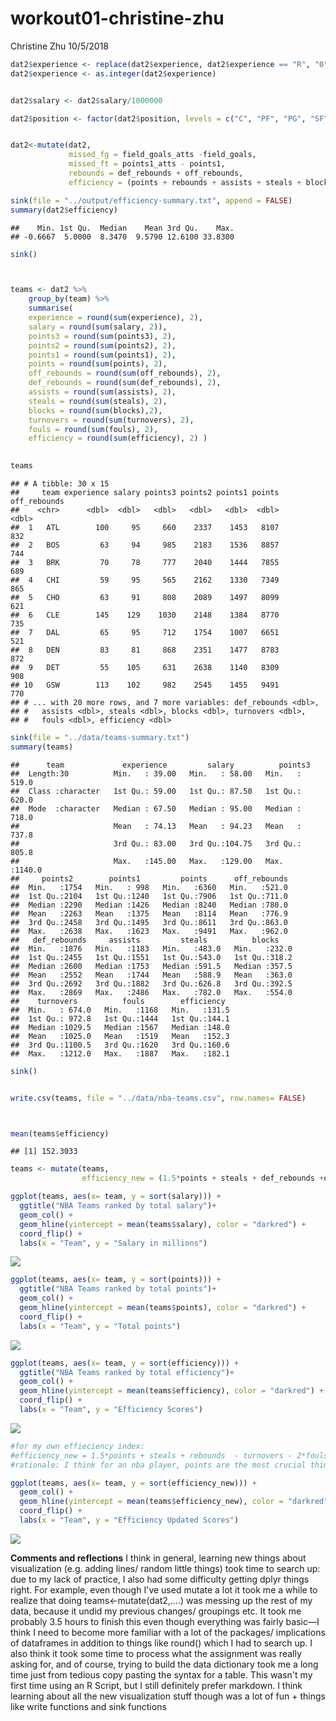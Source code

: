 workout01-christine-zhu
================
Christine Zhu
10/5/2018

``` r
dat2$experience <- replace(dat2$experience, dat2$experience == "R", "0")
dat2$experience <- as.integer(dat2$experience)


dat2$salary <- dat2$salary/1000000

dat2$position <- factor(dat2$position, levels = c("C", "PF", "PG", "SF", "SG"), labels = c("center", "power_fd", "point_guard", "small_forward", "shoot_guard"))


dat2<-mutate(dat2,
             missed_fg = field_goals_atts -field_goals,
             missed_ft = points1_atts - points1,
             rebounds = def_rebounds + off_rebounds,
             efficiency = (points + rebounds + assists + steals + blocks - missed_fg - missed_ft - turnovers)/games)

sink(file = "../output/efficiency-summary.txt", append = FALSE)
summary(dat2$efficiency)
```

    ##    Min. 1st Qu.  Median    Mean 3rd Qu.    Max. 
    ## -0.6667  5.0000  8.3470  9.5790 12.6100 33.8300

``` r
sink()



teams <- dat2 %>%
    group_by(team) %>% 
    summarise(
    experience = round(sum(experience), 2),
    salary = round(sum(salary, 2)),
    points3 = round(sum(points3), 2),
    points2 = round(sum(points2), 2),
    points1 = round(sum(points1), 2),
    points = round(sum(points), 2),
    off_rebounds = round(sum(off_rebounds), 2),
    def_rebounds = round(sum(def_rebounds), 2),
    assists = round(sum(assists), 2),
    steals = round(sum(steals), 2),
    blocks = round(sum(blocks),2),
    turnovers = round(sum(turnovers), 2),
    fouls = round(sum(fouls), 2),
    efficiency = round(sum(efficiency), 2) )

    
teams
```

    ## # A tibble: 30 x 15
    ##     team experience salary points3 points2 points1 points off_rebounds
    ##    <chr>      <dbl>  <dbl>   <dbl>   <dbl>   <dbl>  <dbl>        <dbl>
    ##  1   ATL        100     95     660    2337    1453   8107          832
    ##  2   BOS         63     94     985    2183    1536   8857          744
    ##  3   BRK         70     78     777    2040    1444   7855          689
    ##  4   CHI         59     95     565    2162    1330   7349          865
    ##  5   CHO         63     91     808    2089    1497   8099          621
    ##  6   CLE        145    129    1030    2148    1384   8770          735
    ##  7   DAL         65     95     712    1754    1007   6651          521
    ##  8   DEN         83     81     868    2351    1477   8783          872
    ##  9   DET         55    105     631    2638    1140   8309          908
    ## 10   GSW        113    102     982    2545    1455   9491          770
    ## # ... with 20 more rows, and 7 more variables: def_rebounds <dbl>,
    ## #   assists <dbl>, steals <dbl>, blocks <dbl>, turnovers <dbl>,
    ## #   fouls <dbl>, efficiency <dbl>

``` r
sink(file = "../data/teams-summary.txt")
summary(teams)
```

    ##      team             experience         salary          points3      
    ##  Length:30          Min.   : 39.00   Min.   : 58.00   Min.   : 519.0  
    ##  Class :character   1st Qu.: 59.00   1st Qu.: 87.50   1st Qu.: 620.0  
    ##  Mode  :character   Median : 67.50   Median : 95.00   Median : 718.0  
    ##                     Mean   : 74.13   Mean   : 94.23   Mean   : 737.8  
    ##                     3rd Qu.: 83.00   3rd Qu.:104.75   3rd Qu.: 805.8  
    ##                     Max.   :145.00   Max.   :129.00   Max.   :1140.0  
    ##     points2        points1         points      off_rebounds  
    ##  Min.   :1754   Min.   : 998   Min.   :6360   Min.   :521.0  
    ##  1st Qu.:2104   1st Qu.:1240   1st Qu.:7906   1st Qu.:711.0  
    ##  Median :2290   Median :1426   Median :8240   Median :780.0  
    ##  Mean   :2263   Mean   :1375   Mean   :8114   Mean   :776.9  
    ##  3rd Qu.:2458   3rd Qu.:1495   3rd Qu.:8611   3rd Qu.:863.0  
    ##  Max.   :2638   Max.   :1623   Max.   :9491   Max.   :962.0  
    ##   def_rebounds     assists         steals          blocks     
    ##  Min.   :1876   Min.   :1183   Min.   :483.0   Min.   :232.0  
    ##  1st Qu.:2455   1st Qu.:1551   1st Qu.:543.0   1st Qu.:318.2  
    ##  Median :2600   Median :1753   Median :591.5   Median :357.5  
    ##  Mean   :2552   Mean   :1744   Mean   :588.9   Mean   :363.0  
    ##  3rd Qu.:2692   3rd Qu.:1882   3rd Qu.:626.8   3rd Qu.:392.5  
    ##  Max.   :2869   Max.   :2486   Max.   :782.0   Max.   :554.0  
    ##    turnovers          fouls        efficiency   
    ##  Min.   : 674.0   Min.   :1168   Min.   :131.5  
    ##  1st Qu.: 972.8   1st Qu.:1444   1st Qu.:144.1  
    ##  Median :1029.5   Median :1567   Median :148.0  
    ##  Mean   :1025.0   Mean   :1519   Mean   :152.3  
    ##  3rd Qu.:1100.5   3rd Qu.:1620   3rd Qu.:160.6  
    ##  Max.   :1212.0   Max.   :1887   Max.   :182.1

``` r
sink()


write.csv(teams, file = "../data/nba-teams.csv", row.names= FALSE)



mean(teams$efficiency)
```

    ## [1] 152.3033

``` r
teams <- mutate(teams,
                efficiency_new = (1.5*points + steals + def_rebounds +off_rebounds + blocks - turnovers - 2*fouls))
```

``` r
ggplot(teams, aes(x= team, y = sort(salary))) +
  ggtitle("NBA Teams ranked by total salary")+
  geom_col() + 
  geom_hline(yintercept = mean(teams$salary), color = "darkred") +
  coord_flip() +
  labs(x = "Team", y = "Salary in millions") 
```

![](/Users/Christine/Documents/Berkeley/Stat133/workout1/report/rank%20by%20salary-1.png)

``` r
ggplot(teams, aes(x= team, y = sort(points))) +
  ggtitle("NBA Teams ranked by total points")+
  geom_col() + 
  geom_hline(yintercept = mean(teams$points), color = "darkred") +
  coord_flip() +
  labs(x = "Team", y = "Total points") 
```

![](/Users/Christine/Documents/Berkeley/Stat133/workout1/report/rank%20by%20points-1.png)

``` r
ggplot(teams, aes(x= team, y = sort(efficiency))) +
  ggtitle("NBA Teams ranked by total efficiency")+
  geom_col() + 
  geom_hline(yintercept = mean(teams$efficiency), color = "darkred") +
  coord_flip() +
  labs(x = "Team", y = "Efficiency Scores") 
```

![](/Users/Christine/Documents/Berkeley/Stat133/workout1/report/rank%20by%20efficiency-1.png)

``` r
#for my own effieciency index:
#efficiency_new = 1.5*points + steals + rebounds  - turnovers - 2*fouls 
#rationale: I think for an nba player, points are the most crucial thing, so I increased the weight on points by a factor of 1.5; additionally, fouls detract from the total efficiency of the team, so I also subtracted by a factor of 2* fouls (they detract from the efficiency, but the number of fouls doesn't ictate a team's ability: more aggressive teams may make more fouls but might also play better because of their aggressive nature, so boosting points (+ still including steals etc) accounts for that; I took away the missed free throws etc. because I think that in terms of basketball, people are most interested in who can bring the most points to the table)

ggplot(teams, aes(x= team, y = sort(efficiency_new))) +
  geom_col() + 
  geom_hline(yintercept = mean(teams$efficiency_new), color = "darkred") +
  coord_flip() +
  labs(x = "Team", y = "Efficiency Updated Scores") 
```

![](/Users/Christine/Documents/Berkeley/Stat133/workout1/report/rank%20by%20updated%20efficiency-1.png)

**Comments and reflections** I think in general, learning new things about visualization (e.g. adding lines/ random little things) took time to search up: due to my lack of practice, I also had some difficulty getting dplyr things right. For example, even though I've used mutate a lot it took me a while to realize that doing teams&lt;-mutate(dat2,....) was messing up the rest of my data, because it undid my previous changes/ groupings etc. It took me probably 3.5 hours to finish this even though everything was fairly basic—I think I need to become more familiar with a lot of the packages/ implications of dataframes in addition to things like round() which I had to search up. I also think it took some time to process what the assignment was really asking for, and of course, trying to build the data dictionary took me a long time just from tedious copy pasting the syntax for a table. This wasn't my first time using an R Script, but I still definitely prefer markdown. I think learning about all the new visualization stuff though was a lot of fun + things like write functions and sink functions
